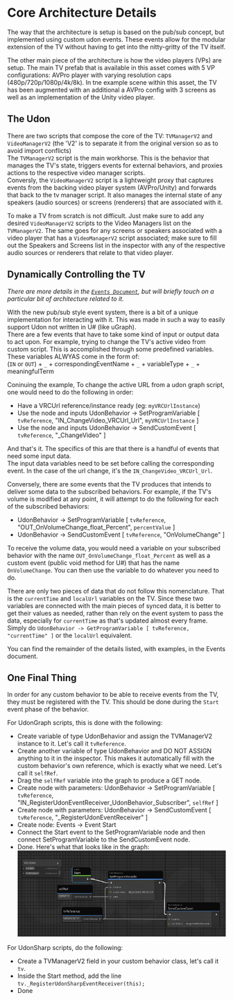 # Core Architecture Details

The way that the architecture is setup is based on the pub/sub concept, but implemented using custom udon events. These events allow for the modular extension of the TV without having to get into the nitty-gritty of the TV itself.

The other main piece of the architecture is how the video players (VPs) are setup. The main TV prefab that is available in this asset comes with 5 VP configurations: AVPro player with varying resolution caps (480p/720p/1080p/4k/8k). In tne example scene within this asset, the TV has been augmented with an additional a AVPro config with 3 screens as well as an implementation of the Unity video player.

## The Udon

There are two scripts that compose the core of the TV: `TVManagerV2` and `VideoManagerV2` (the 'V2' is to separate it from the original version so as to avoid import conflicts)  
The `TVManagerV2` script is the main workhorse. This is the behavior that manages the TV's state, triggers events for external behaviors, and proxies actions to the respective video manager scripts.  
Conversly, the `VideoManagerV2` script is a lightweight proxy that captures events from the backing video player system (AVPro/Unity) and forwards that back to the tv manager script. It also manages the internal state of any speakers (audio sources) or screens (renderers) that are associated with it.

To make a TV from scratch is not difficult. Just make sure to add any desired `VideoManagerV2` scripts to the Video Managers list on the `TVManagerV2`. The same goes for any screens or speakers associated with a video player that has a `VideoManagerV2` script associated; make sure to fill out the Speakers and Screens list in the inspector with any of the respective audio sources or renderers that relate to that video player.

## Dynamically Controlling the TV

_There are more details in the [`Events Document`](./EVENTS.md), but will briefly touch on a particular bit of architecture related to it._  

With the new pub/sub style event system, there is a bit of a unique implementation for interacting with it. This was made in such a way to easily support Udon not written in U# (like uGraph).  
There are a few events that have to take some kind of input or output data to act upon. For example, trying to change the TV's active video from custom script. This is accomplished through some predefined variables. These variables ALWYAS come in the form of:  
(`IN` or `OUT`) + `_` + correspondingEventName + `_` + variableType + `_` + meaningfulTerm

Coninuing the example, To change the active URL from a udon graph script, one would need to do the following in order:
- Have a VRCUrl reference/instance ready (eg: `myVRCUrlInstance`)
- Use the node and inputs UdonBehavior -> SetProgramVariable [ `tvReference`, "IN_ChangeVideo_VRCUrl_Url", `myVRCUrlInstance` ]
- Use the node and inputs UdonBehavior -> SendCustomEvent [ `tvReference`, "_ChangeVideo" ]

And that's it. The specifics of this are that there is a handful of events that need some input data.  
The input data variables need to be set before calling the corresponding event. In the case of the url change, it's the `IN_ChangeVideo_VRCUrl_Url`.

Conversely, there are some events that the TV produces that intends to deliver some data to the subscribed behaviors. For example, if the TV's volume is modified at any point, it will attempt to do the following for each of the subscribed behaviors:
- UdonBehavior -> SetProgramVariable [ `tvReference`, "OUT_OnVolumeChange_float_Percent", `percentValue` ]
- UdonBehavior -> SendCustomEvent [ `tvReference`, "OnVolumeChange" ]

To receive the volume data, you would need a variable on your subscribed behavior with the name `OUT_OnVolumeChange_float_Percent` as well as a custom event (public void method for U#) that has the name `OnVolumeChange`. You can then use the variable to do whatever you need to do.

There are only two pieces of data that do not follow this nomenclature. That is the `currentTime` and `localUrl` variables on the TV. Since these two variables are connected with the main pieces of synced data, it is better to get their values as needed, rather than rely on the event system to pass the data, especially for `currentTime` as that's updated almost every frame. Simply do `UdonBehavior -> GetProgramVariable [ tvReference, "currentTime" ]` or the `localUrl` equivalent.

You can find the remainder of the details listed, with examples, in the Events document.

## One Final Thing

In order for any custom behavior to be able to receive events from the TV, they must be registered with the TV. This should be done during the `Start` event phase of the behavior.

For UdonGraph scripts, this is done with the following:
- Create variable of type UdonBehavior and assign the TVManagerV2 instance to it.
    Let's call it `tvReference`.
- Create another variable of type UdonBehavior and DO NOT ASSIGN anything to it in the inspector. 
    This makes it automatically fill with the custom behavior's own reference, which is exactly what we need. Let's call it `selfRef`.
- Drag the `selfRef` variable into the graph to produce a GET node.
- Create node with parameters: UdonBehavior -> SetProgramVariable [ `tvReference`, "IN_RegisterUdonEventReceiver_UdonBehavior_Subscriber", `selfRef` ]
- Create node with parameters: UdonBehavior -> SendCustomEvent [ `tvReference`, "_RegisterUdonEventReceiver" ]
- Create node: Events -> Event Start
- Connect the Start event to the SetProgramVariable node and then connect SetProgramVariable to the SendCustomEvent node.
- Done. Here's what that looks like in the graph:  
![Udon Graph showing how to register a behavior with the TV](./Images/UGraph-TVSubscriberRegister.png)

For UdonSharp scripts, do the following:
- Create a TVManagerV2 field in your custom behavior class, let's call it `tv`.
- Inside the Start method, add the line `tv._RegisterUdonSharpEventReceiver(this);`
- Done